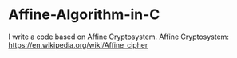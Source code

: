 # Affine-Algorithm-in-C
I write a code based on Affine Cryptosystem.
Affine Cryptosystem: https://en.wikipedia.org/wiki/Affine_cipher
